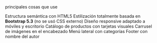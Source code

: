 



  principales cosas que use 

  Estructura semántica con HTML5
 Estilización totalmente basada en **Bootstrap 5.3** (no se usó CSS externo)
 Diseño responsive adaptado a móviles y escritorio
 Catálogo de productos con tarjetas visuales
 Carrusel de imágenes en el encabezado
 Menú lateral con categorías
 Footer con nombre del autor
  <script src="https://cdn.jsdelivr.net/npm/bootstrap@5.3.2/dist/js/bootstrap.bundle.min.js"></script>
</body>
</html>
